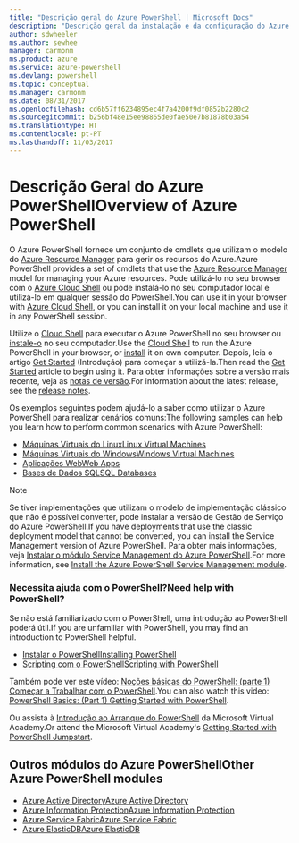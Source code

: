 ```yaml
---
title: "Descrição geral do Azure PowerShell | Microsoft Docs"
description: "Descrição geral da instalação e da configuração do Azure PowerShell."
author: sdwheeler
ms.author: sewhee
manager: carmonm
ms.product: azure
ms.service: azure-powershell
ms.devlang: powershell
ms.topic: conceptual
ms.manager: carmonm
ms.date: 08/31/2017
ms.openlocfilehash: cd6b57ff6234895ec4f7a4200f9df0852b2280c2
ms.sourcegitcommit: b256bf48e15ee98865de0fae50e7b81878b03a54
ms.translationtype: HT
ms.contentlocale: pt-PT
ms.lasthandoff: 11/03/2017
---
```

# <a name="overview-of-azure-powershell"></a><span data-ttu-id="062dd-103">Descrição Geral do Azure PowerShell</span><span class="sxs-lookup"><span data-stu-id="062dd-103">Overview of Azure PowerShell</span></span>

<span data-ttu-id="062dd-104">O Azure PowerShell fornece um conjunto de cmdlets que utilizam o modelo do [Azure Resource Manager](/azure/azure-resource-manager/resource-group-overview) para gerir os recursos do Azure.</span><span class="sxs-lookup"><span data-stu-id="062dd-104">Azure PowerShell provides a set of cmdlets that use the [Azure Resource Manager](/azure/azure-resource-manager/resource-group-overview) model for managing your Azure resources.</span></span> <span data-ttu-id="062dd-105">Pode utilizá-lo no seu browser com o [Azure Cloud Shell](/azure/cloud-shell/overview) ou pode instalá-lo no seu computador local e utilizá-lo em qualquer sessão do PowerShell.</span><span class="sxs-lookup"><span data-stu-id="062dd-105">You can use it in your browser with [Azure Cloud Shell](/azure/cloud-shell/overview), or you can install it on your local machine and use it in any PowerShell session.</span></span>

<span data-ttu-id="062dd-106">Utilize o [Cloud Shell](/azure/cloud-shell/overview) para executar o Azure PowerShell no seu browser ou [instale-o](install-azurerm-ps.md) no seu computador.</span><span class="sxs-lookup"><span data-stu-id="062dd-106">Use the [Cloud Shell](/azure/cloud-shell/overview) to run the Azure PowerShell in your browser, or [install](install-azurerm-ps.md) it on own computer.</span></span> <span data-ttu-id="062dd-107">Depois, leia o artigo [Get Started](get-started-azureps.md) (Introdução) para começar a utilizá-la.</span><span class="sxs-lookup"><span data-stu-id="062dd-107">Then read the [Get Started](get-started-azureps.md) article to begin using it.</span></span> <span data-ttu-id="062dd-108">Para obter informações sobre a versão mais recente, veja as [notas de versão](release-notes-azureps.md).</span><span class="sxs-lookup"><span data-stu-id="062dd-108">For information about the latest release, see the [release notes](release-notes-azureps.md).</span></span>

<span data-ttu-id="062dd-109">Os exemplos seguintes podem ajudá-lo a saber como utilizar o Azure PowerShell para realizar cenários comuns:</span><span class="sxs-lookup"><span data-stu-id="062dd-109">The following samples can help you learn how to perform common scenarios with Azure PowerShell:</span></span>

* [<span data-ttu-id="062dd-110">Máquinas Virtuais do Linux</span><span class="sxs-lookup"><span data-stu-id="062dd-110">Linux Virtual Machines</span></span>](/azure/virtual-machines/virtual-machines-linux-powershell-samples?toc=/powershell/azure/toc.json)
* [<span data-ttu-id="062dd-111">Máquinas Virtuais do Windows</span><span class="sxs-lookup"><span data-stu-id="062dd-111">Windows Virtual Machines</span></span>](/azure/virtual-machines/virtual-machines-windows-powershell-samples?toc=/powershell/azure/toc.json)
* [<span data-ttu-id="062dd-112">Aplicações Web</span><span class="sxs-lookup"><span data-stu-id="062dd-112">Web Apps</span></span>](/azure/app-service-web/app-service-powershell-samples?toc=/powershell/azure/toc.json)
* [<span data-ttu-id="062dd-113">Bases de Dados SQL</span><span class="sxs-lookup"><span data-stu-id="062dd-113">SQL Databases</span></span>](/azure/sql-database/sql-database-powershell-samples?toc=/powershell/azure/toc.json)

> [!NOTE]
> <span data-ttu-id="062dd-114">Se tiver implementações que utilizam o modelo de implementação clássico que não é possível converter, pode instalar a versão de Gestão de Serviço do Azure PowerShell.</span><span class="sxs-lookup"><span data-stu-id="062dd-114">If you have deployments that use the classic deployment model that cannot be converted, you can install the Service Management version of Azure PowerShell.</span></span> <span data-ttu-id="062dd-115">Para obter mais informações, veja [Instalar o módulo Service Management do Azure PowerShell](/powershell/azure/servicemanagement/install-azure-ps).</span><span class="sxs-lookup"><span data-stu-id="062dd-115">For more information, see [Install the Azure PowerShell Service Management module](/powershell/azure/servicemanagement/install-azure-ps).</span></span>


### <a name="need-help-with-powershell"></a><span data-ttu-id="062dd-116">Necessita ajuda com o PowerShell?</span><span class="sxs-lookup"><span data-stu-id="062dd-116">Need help with PowerShell?</span></span>

<span data-ttu-id="062dd-117">Se não está familiarizado com o PowerShell, uma introdução ao PowerShell poderá útil.</span><span class="sxs-lookup"><span data-stu-id="062dd-117">If you are unfamiliar with PowerShell, you may find an introduction to PowerShell helpful.</span></span>

* [<span data-ttu-id="062dd-118">Instalar o PowerShell</span><span class="sxs-lookup"><span data-stu-id="062dd-118">Installing PowerShell</span></span>](/powershell/scripting/installing-windows-powershell)
* [<span data-ttu-id="062dd-119">Scripting com o PowerShell</span><span class="sxs-lookup"><span data-stu-id="062dd-119">Scripting with PowerShell</span></span>](/powershell/scripting/scripting-with-windows-powershell)

<span data-ttu-id="062dd-120">Também pode ver este vídeo: [Noções básicas do PowerShell: (parte 1) Começar a Trabalhar com o PowerShell](https://channel9.msdn.com/Blogs/Taste-of-Premier/PowerShellBasicsPart1).</span><span class="sxs-lookup"><span data-stu-id="062dd-120">You can also watch this video: [PowerShell Basics: (Part 1) Getting Started with PowerShell](https://channel9.msdn.com/Blogs/Taste-of-Premier/PowerShellBasicsPart1).</span></span>

<span data-ttu-id="062dd-121">Ou assista à [Introdução ao Arranque do PowerShell](https://mva.microsoft.com/liveevents/powershell-jumpstart) da Microsoft Virtual Academy.</span><span class="sxs-lookup"><span data-stu-id="062dd-121">Or attend the Microsoft Virtual Academy's [Getting Started with PowerShell Jumpstart](https://mva.microsoft.com/liveevents/powershell-jumpstart).</span></span>

## <a name="other-azure-powershell-modules"></a><span data-ttu-id="062dd-122">Outros módulos do Azure PowerShell</span><span class="sxs-lookup"><span data-stu-id="062dd-122">Other Azure PowerShell modules</span></span>

* [<span data-ttu-id="062dd-123">Azure Active Directory</span><span class="sxs-lookup"><span data-stu-id="062dd-123">Azure Active Directory</span></span>](/powershell/azure/active-directory/)
* [<span data-ttu-id="062dd-124">Azure Information Protection</span><span class="sxs-lookup"><span data-stu-id="062dd-124">Azure Information Protection</span></span>](/powershell/azure/aip/)
* [<span data-ttu-id="062dd-125">Azure Service Fabric</span><span class="sxs-lookup"><span data-stu-id="062dd-125">Azure Service Fabric</span></span>](/powershell/azure/service-fabric/)
* [<span data-ttu-id="062dd-126">Azure ElasticDB</span><span class="sxs-lookup"><span data-stu-id="062dd-126">Azure ElasticDB</span></span>](/powershell/azure/elasticdbjobs/)
